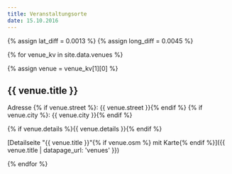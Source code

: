 ```yaml
---
title: Veranstaltungsorte
date: 15.10.2016
---
```


{% assign lat_diff = 0.0013 %}
{% assign long_diff = 0.0045 %}

{% for venue_kv in site.data.venues %}

{% assign venue = venue_kv[1][0] %}

## {{ venue.title }}

Adresse
{% if venue.street %}: {{ venue.street }}{% endif %}
{% if venue.city %}: {{ venue.city }}{% endif %}

{% if venue.details %}{{ venue.details }}{% endif %}

[Detailseite "{{ venue.title }}"{% if venue.osm %} mit Karte{% endif %}]({{ venue.title | datapage_url: 'venues' }})

{% endfor %}
